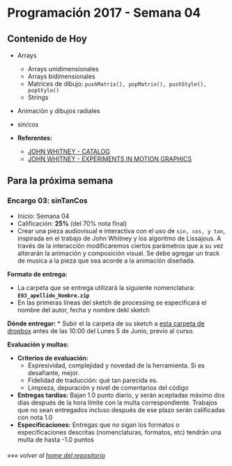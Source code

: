 # Programación 2017 - Semana 04
## Contenido de Hoy
* Arrays
  * Arrays unidimensionales
  * Arrays bidimensionales
  * Matrices de dibujo: `pushMatrix(), popMatrix(), pushStyle(), popStyle()`
  * Strings
* Animación y dibujos radiales
* sin/cos

* **Referentes:**
  * [JOHN WHITNEY - CATALOG](https://www.youtube.com/watch?v=TbV7loKp69s)
  * [JOHN WHITNEY - EXPERIMENTS IN MOTION GRAPHICS](https://www.youtube.com/watch?v=TbV7loKp69s)

## Para la próxima semana
### Encargo 03: sinTanCos
  * Inicio: Semana 04
  * Calificación: **25%** (del 70% nota final)
  * Crear una pieza audiovisual e interactiva con el uso de `sin, cos, y tan`, inspirada en el trabajo de John Whitney y los algoritmo de Lissajous. A través de la interacción modificaremos ciertos parámetros que a su vez alterarán la animación y composición visual.
  Se debe agregar un track de musica a la pieza que sea acorde a la animación diseñada.

  **Formato de entrega:**
  * La carpeta que se entrega utilizará la siguiente nomenclatura: **`E03_apellido_Nombre.zip`**
  * En las primeras líneas del sketch de processing se especificará el nombre del autor, fecha y nombre dekl sketch

  **Dónde entregar:**
    * Subir el la carpeta de su sketch a [esta carpeta de dropbox](https://www.dropbox.com/request/DzD9Hs8ScWzIFVzJfbT5) antes de las 10:00 del Lunes 5 de Junio, previo al curso.


  **Evaluación y multas:**
  * **Criterios de evaluación:**
  	* Expresividad, complejidad y novedad de la herramienta. Si es desafiante, mejor.
  	* Fidelidad de traducción: qué tan parecida es.
  	* Limpieza, depuración y nivel de comentarios del código
  * **Entregas tardías:**
  Bajan 1.0 punto diario, y serán aceptadas máximo dos días después de la hora límite con la multa correspondiente. Trabajos que no sean entregados incluso después de ese plazo serán calificadas con nota 1.0
  * **Especificaciones:**
  Entregas que no sigan los formatos o especificaciones descritas (nomenclaturas, formatos, etc) tendrán una multa de hasta -1.0 puntos

###### *««« volver al [home del repositorio](https://github.com/Franzel/UDD_Programacion_2017_1sem)*
